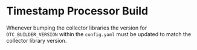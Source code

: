 # Timestamp Processor Build

Whenever bumping the collector libraries the version for `OTC_BUILDER_VERSION` within the `config.yaml` must be updated to match the collector library version.